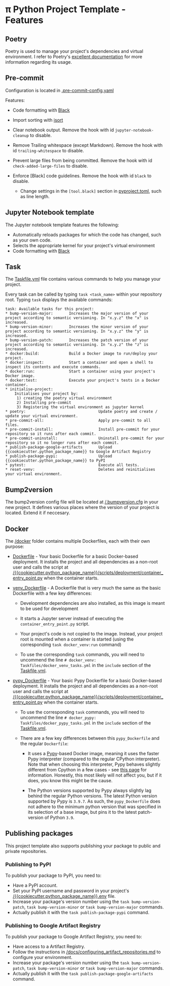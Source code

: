 # π Python Project Template - Features

## Poetry

Poetry is used to manage your project's dependencies and virtual environment. I refer to Poetry's [excellent documentation](https://python-poetry.org/docs/basic-usage/) for more information regarding its usage.

## Pre-commit

Configuration is located in [.pre-commit-config.yaml](/.pre-commit-config.yaml)

Features:

- Code formatting with [Black](https://github.com/psf/black)
- Import sorting with [isort](https://pycqa.github.io/isort/)
- Clear notebook output. Remove the hook with id `jupyter-notebook-cleanup` to disable.
- Remove Trailing whitespace (except Markdown). Remove the hook with id `trailing-whitespace` to disable.
- Prevent large files from being committed. Remove the hook with id `check-added-large-files` to disable.
- Enforce [Black] code guidelines. Remove the hook with id `black` to disable.

  - Change settings in the `[tool.black]` section in [pyproject.toml](/pyproject.toml), such as line length. 

## Jupyter Notebook template

The Jupyter notebook template features the following:

- Automatically reloads packages for which the code has changed, such as your own code.
- Selects the appropriate kernel for your project's virtual environment
- Code formatting with [Black](https://github.com/psf/black)

## Task

The [Taskfile.yml](/Taskfile.yml) file contains various commands to help you manage your project.

Every task can be called by typing `task <task_name>` within your repository root. Typing `task` displays the available commands:

```
task: Available tasks for this project:
* bump-version-major:       Increases the major version of your project according to semantic versioning. In "x.y.z" the "x" is increased.
* bump-version-minor:       Increases the minor version of your project according to semantic versioning. In "x.y.z" the "y" is increased.
* bump-version-patch:       Increases the patch version of your project according to semantic versioning. In "x.y.z" the "z" is increased.
* docker:build:             Build a Docker image to run/deploy your project.
* docker:inspect:           Start a container and open a shell to inspect its contents and execute commands.
* docker:run:               Start a container using your project's Docker image.
* docker:test:              Execute your project's tests in a Docker container.
* initialise-project:
    Initialises your project by:
     1) creating the poetry virtual environment
     2) Installing pre-commit
     3) Registering the virtual environment as jupyter kernel
* poetry:                                Update poetry and create / update your virtual environment.
* pre-commit-all:                        Apply pre-commit to all files.
* pre-commit-install:                    Install pre-commit for your repository so it runs after each commit.
* pre-commit-uninstall:                  Uninstall pre-commit for your repository so it no longer runs after each commit.
* publish-package-google-artifacts       Upload {{cookiecutter.python_package_name}} to Google Artifact Registry
* publish-package-pypi:                  Upload {{cookiecutter.python_package_name}} to PyPI
* pytest:                                Execute all tests.
* reset-venv:                            Deletes and reinitialises your virtual environment.
```

## Bump2version

The bump2version config file will be located at [/.bumpversion.cfg](/.bumpversion.cfg) in your new project. It defines various places where the version of your project is located. Extend it if neccesary.

## Docker

The [/docker](/docker) folder contains multiple Dockerfiles, each with their own purpose:

- [Dockerfile](/docker/Dockerfile) - Your basic Dockerfile for a basic Docker-based deployment. It installs the project and all dependencies as a non-root user and calls the script at [/{{cookiecutter.python_package_name}}/scripts/deployment/container_entry_point.py](/{{cookiecutter.python_package_name}}/scripts/deployment/container_entry_point.py) when the container starts.

- [venv_Dockerfile](/docker/venv_Dockerfile) - A Dockerfile that is very much the same as the basic Dockerfile with a few key differences:
  
  - Development dependencies are also installed, as this image is meant to be used for development
  - It starts a Jupyter server instead of executing the `container_entry_point.py` script.
  - Your project's code is not copied to the image. Instead, your project root is mounted when a container is started (using the corresponding `task docker_venv:run` command)

  - To use the corresponding `task` commands, you will need to uncommend the line `# docker_venv: Taskfiles/docker_venv_tasks.yml` in the `include` section of the [Taskfile.yml](/Taskfile.yml).


- [pypy_Dockerfile](/docker/pypy_Dockerfile) - Your basic Pypy Dockerfile for a basic Docker-based deployment. It installs the project and all dependencies as a non-root user and calls the script at [/{{cookiecutter.python_package_name}}/scripts/deployment/container_entry_point.py](/{{cookiecutter.python_package_name}}/scripts/deployment/container_entry_point.py) when the container starts. 

  - To use the corresponding `task` commands, you will need to uncommend the line `# docker_pypy: Taskfiles/docker_pypy_tasks.yml` in the `include` section of the [Taskfile.yml](/Taskfile.yml).

  - There are a few key differences between this `pypy_Dockerfile` and the regular `Dockerfile`:

    - It uses a [Pypy](https://www.pypy.org/)-based Docker image, meaning it uses the faster Pypy interpreter (compared to the regular CPython interpreter). Note that when choosing this interpreter, Pypy behaves slightly different from Cpython in a few cases - see [this page](https://doc.pypy.org/en/latest/cpython_differences.html) for information. Honestly, this most likely will not affect you, but if it does, you know this might be the cause.

    - The Python versions supported by Pypy always slightly lag behind the regular Python versions. The latest Python version supported by Pypy is `3.9.7`. As such, the `pypy_Dockerfile` does not adhere to the minimum python version that was specified in its selection of a base image, but pins it to the latest patch-version of Python `3.9`.

## Publishing packages

This project template also supports publishing your package to public and private repositories.

### Publishing to PyPI

To publish your package to PyPI, you need to:

- Have a PyPI account.
- Set your PyPI username and password in your project's [/{{cookiecutter.python_package_name}}.env](/{{cookiecutter.python_package_name}}.env) file.
- Increase your package's version number using the `task bump-version-patch`, `task bump-version-minor` or `task bump-version-major` commands.
- Actually publish it with the `task publish-package-pypi` command.

### Publishing to Google Artifact Registry
To publish your package to Google Artifact Registry, you need to:

- Have access to a Artifact Registry.
- Follow the instructions in [/docs/configuring_artifact_repositories.md](/docs/configuring_artifact_repositories.md) to configure your environment. 
- Increase your package's version number using the `task bump-version-patch`, `task bump-version-minor` or `task bump-version-major` commands.
- Actually publish it with the `task publish-package-google-artifacts` command.
